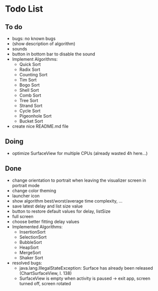# Todo List

## To do

+ bugs: no known bugs
+ (show description of algorithm)
+ sounds
+ button in bottom bar to disable the sound
+ Implement Algorithms:
  + Quick Sort
  + Radix Sort
  + Counting Sort
  + Tim Sort
  + Bogo Sort
  + Shell Sort
  + Comb Sort
  + Tree Sort
  + Strand Sort
  + Cycle Sort
  + Pigeonhole Sort
  + Bucket Sort
+ create nice README.md file

## Doing

+ optimize SurfaceView for multiple CPUs (already wasted 4h here...)

## Done

+ change orientation to portrait when leaving the visualizer screen in
  portrait mode
+ change color theming
+ launcher icon
+ show algorithm best/worst/average time complexity, ...
+ save latest delay and list size value
+ button to restore default values for delay, listSize
+ full screen
+ choose better fitting delay values
+ Implemented Algorithms:
  + InsertionSort
  + SelectionSort
  + BubbleSort
  + HeapSort
  + MergeSort
  + Shaker Sort
+ resolved bugs:
  + java.lang.IllegalStateException: Surface has already been released
    (ChartSurfaceView, l. 138)
  + SurfaceView is empty when activity is paused &rarr; exit app, screen
    turned off, screen rotated